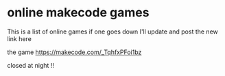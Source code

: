 # online makecode games

This is a list of online games if one goes down I'll update and post the new link here 

the game
https://makecode.com/_TqhfxPFoi1bz

closed at night !!
